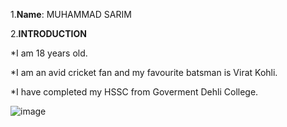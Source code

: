 1.**Name**: MUHAMMAD SARIM

2.**INTRODUCTION**

  *I am 18 years old.
   
   
  *I am an avid cricket fan and my favourite batsman is Virat Kohli.
  
  
  *I have completed my HSSC from Goverment Dehli College.

![image](https://github.com/user-attachments/assets/5f331eb8-a207-4681-aae8-f9818651e898)
